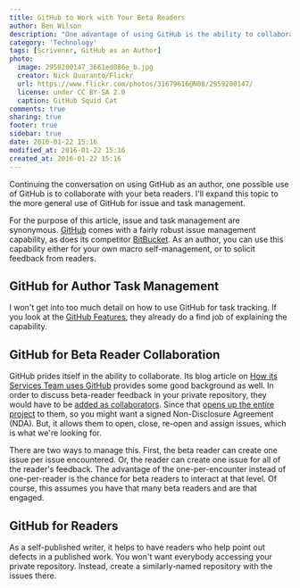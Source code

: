 ```yaml
---
title: GitHub to Work with Your Beta Readers
author: Ben Wilson
description: "One advantage of using GitHub is the ability to collaborate with your beta readers."
category: 'Technology'
tags: [Scrivener, GitHub as an Author]
photo:
  image: 2959200147_3661ed086e_b.jpg
  creator: Nick Quaranto/Flickr
  url: https://www.flickr.com/photos/31679616@N08/2959200147/
  license: under CC BY-SA 2.0
  caption: GitHub Squid Cat
comments: true
sharing: true
footer: true
sidebar: true
date: 2016-01-22 15:16
modified_at: 2016-01-22 15:16
created_at: 2016-01-22 15:16
---
```


Continuing the conversation on using GitHub as an author, one possible use of GitHub is to collaborate with your beta readers. I'll expand this topic to the more general use of GitHub for issue and task management.

<!-- more -->

For the purpose of this article, issue and task management are synonymous.
[GitHub](https://github.com) comes with a fairly robust issue management capability, as does its competitor [BitBucket](https://bitbucket.org). As an author, you can use this capability either for your own macro self-management, or to solicit feedback from readers.

## GitHub for Author Task Management

I won't get into too much detail on how to use GitHub for task tracking. If you look at the [GitHub Features](https://github.com/features), they already do a find job of explaining the capability. 

## GitHub for Beta Reader Collaboration

GitHub prides itself in the ability to collaborate. Its blog article on [How its Services Team uses GitHub](https://github.com/blog/2093-how-the-services-team-uses-github) provides some good background as well. In order to discuss beta-reader feedback in your private repository, they would have to be [added as collaborators](https://help.github.com/articles/adding-collaborators-to-a-personal-repository/). Since that [opens up the entire project](https://help.github.com/articles/permission-levels-for-a-user-account-repository/) to them, so you might want a signed Non-Disclosure Agreement (NDA). But, it allows them to open, close, re-open and assign issues, which is what we're looking for.

There are two ways to manage this. First, the beta reader can create one issue per issue encountered. Or, the reader can create one issue for all of the reader's feedback. The advantage of the one-per-encounter instead of one-per-reader is the chance for beta readers to interact at that level. Of course, this assumes you have that many beta readers and are that engaged.

## GitHub for Readers

As a self-published writer, it helps to have readers who help point out defects in a published work. You won't want everybody accessing your private repository. Instead, create a similarly-named repository with the issues there.
